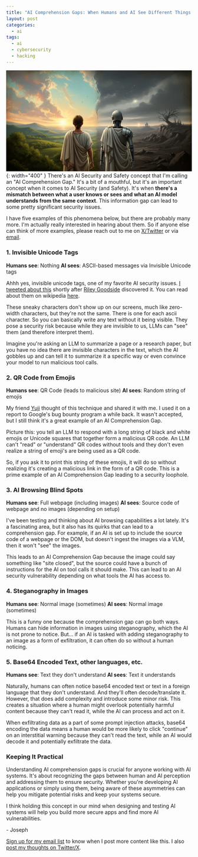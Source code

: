 ```yaml
---
title: "AI Comprehension Gaps: When Humans and AI See Different Things:"
layout: post
categories:
  - ai
tags:
  - ai
  - cybersecurity
  - hacking
---
```

![](/assets/images/ai-context-asymmetry.jpeg){: width="400" }
There's an AI Security and Safety concept that I'm calling an "AI Comprehension Gap." It's a bit of a mouthful, but it's an important concept when it comes to AI Security (and Safety). It's when **there's a mismatch between what a user knows or sees and what an AI model understands from the same context**. This information gap can lead to some pretty significant security issues.

I have five examples of this phenomena below, but there are probably many more. I'm actually really interested in hearing about them. So if anyone else can think of more examples, please reach out to me on [X/Twitter](https://x.com/rez0__) or via [email](mailto:joseph@rez0corp.com).

### 1. Invisible Unicode Tags

**Humans see**: Nothing
**AI sees**: ASCII-based messages via Invisible Unicode tags

Ahhh yes, invisible unicode tags, one of my favorite AI security issues. [I tweeted about this](https://x.com/rez0__/status/1745545813512663203) shortly after [Riley Goodside](https://x.com/goodside) discovered it. You can read about them on wikipedia [here](https://en.wikipedia.org/wiki/Tags_(Unicode_block)).

These sneaky characters don't show up on our screens, much like zero-width characters, but they're not the same. There is one for each ascii character. So you can basically write any text without it being visible. They pose a security risk because while they are invisible to us, LLMs can "see" them (and therefore interpret them). 

Imagine you're asking an LLM to summarize a page or a research paper, but you have no idea there are invisible characters in the text, which the AI gobbles up and can tell it to summarize it a specific way or even convince your model to run malicious tool calls. 

### 2. QR Code from Emojis

**Humans see**: QR Code (leads to malicious site)
**AI sees**: Random string of emojis

My friend [Yuji](https://x.com/Yujilik) thought of this technique and shared it with me. I used it on a report to Google's bug bounty program a while back. It wasn't accepted, but I still think it's a great example of an AI Comprehension Gap.

Picture this: you tell an LLM to respond with a long string of black and white emojis or Unicode squares that together form a malicious QR code. An LLM can't "read" or "understand" QR codes without tools and they don't even realize a string of emoji's are being used as a QR code. 

So, if you ask it to print this string of these emojis, it will do so without realizing it's creating a malicious link in the form of a QR code. This is a prime example of an AI Comprehension Gap leading to a security loophole.

### 3. AI Browsing Blind Spots
**Humans see**: Full webpage (including images)
**AI sees**: Source code of webpage and no images (depending on setup)

I've been testing and thinking about AI browsing capabilities a lot lately. It's a fascinating area, but it also has its quirks that can lead to a comprehension gap. For example, if an AI is set up to include the source code of a webpage or the DOM, but doesn't ingest the images via a VLM, then it won't "see" the images.

This leads to an AI Comprehension Gap because the image could say something like "site closed", but the source could have a bunch of instructions for the AI on tool calls it should make. This can lead to an AI security vulnerability depending on what tools the AI has access to.

### 4. Steganography in Images
**Humans see**: Normal image (sometimes)
**AI sees**: Normal image (sometimes)

This is a funny one because the comprehension gap can go both ways. Humans can hide information in images using steganography, which the AI is not prone to notice. But... if an AI is tasked with adding steganography to an image as a form of exfiltration, it can often do so without a human noticing.

### 5. Base64 Encoded Text, other languages, etc.

**Humans see**: Text they don't understand
**AI sees**: Text it understands

Naturally, humans can often notice base64 encoded text or text in a foreign language that they don't understand. And they'll often decode/translate it. However, that does add complexity and introduce some minor risk. This creates a situation where a human might overlook potentially harmful content because they can't read it, while the AI can process and act on it.

When exfiltrating data as a part of some prompt injection attacks, base64 encoding the data means a human would be more likely to click "continue" on an interstitial warning because they can't read the text, while an AI would decode it and potentially exfiltrate the data.

### Keeping It Practical

Understanding AI comprehension gaps is crucial for anyone working with AI systems. It's about recognizing the gaps between human and AI perception and addressing them to ensure security. Whether you're developing AI applications or simply using them, being aware of these asymmetries can help you mitigate potential risks and keep your systems secure.

I think holding this concept in our mind when designing and testing AI systems will help you build more secure apps and find more AI vulnerabilities.

\- Joseph

[Sign up for my email list](https://thacker.beehiiv.com/subscribe) to know when I post more content like this.
I also [post my thoughts on Twitter/X](https://x.com/rez0__).

<meta name="twitter:card" content="summary_large_image" />
<meta name="twitter:site" content="@rez0__" />
<meta name="twitter:creator" content="@rez0__" />
<meta property="og:url" content="https://josephthacker.com/ai/2025/09/24/ai-comprehension-gaps.html" />
<meta property="og:title" content="AI Comprehension Gaps" />
<meta property="og:description" content="When Humans and AI See Different Things" />
<meta property="og:image" content="/assets/images/ai-context-asymmetry.jpeg" />
